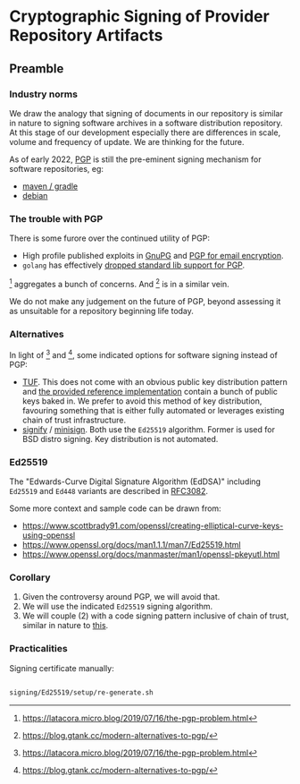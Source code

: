 
# Cryptographic Signing of Provider Repository Artifacts 

## Preamble

### Industry norms

We draw the analogy that signing of documents in our repository is similar in nature to signing software archives in a software distribution repository.  At this stage of our development especially there are differences in scale, volume and frequency of update.  We are thinking for the future.

As of early 2022, [PGP](https://en.wikipedia.org/wiki/Pretty_Good_Privacy) is still the pre-eminent signing mechanism for software repositories, eg:

- [maven / gradle](https://central.sonatype.org/publish/requirements/#sign-files-with-gpgpgp)
- [debian](https://www.debian.org/doc/manuals/securing-debian-manual/deb-pack-sign.en.html) 

### The trouble with PGP

There is some furore over the continued utility of PGP:

- High profile published exploits in [GnuPG](https://bugs.chromium.org/p/project-zero/issues/detail?id=2145) and [PGP for email encryption](https://www.usenix.org/system/files/conference/usenixsecurity18/sec18-poddebniak.pdf).
- `golang` has effectively [dropped standard lib support for PGP](https://golang.org/issue/44226).

[^1] aggregates a bunch of concerns.  And [^2] is in a similar vein.

We do not make any judgement on the future of PGP, beyond assessing it as unsuitable for a repository beginning life today.

[^1]: https://latacora.micro.blog/2019/07/16/the-pgp-problem.html
[^2]: https://blog.gtank.cc/modern-alternatives-to-pgp/

### Alternatives

In light of [^1] and [^2], some indicated options for software signing instead of PGP:

- [TUF](https://theupdateframework.io/).  This does not come with an obvious public key distribution pattern and [the provided reference implementation](https://github.com/theupdateframework/python-tuf) contain a bunch of public keys baked in.  We prefer to avoid this method of key distribution, favouring something that is either fully automated or leverages existing chain of trust infrastructure.
- [signify](https://www.openbsd.org/papers/bsdcan-signify.html) / [minisign](https://jedisct1.github.io/minisign/).  Both use the `Ed25519` algorithm.  Former is used for BSD distro signing.  Key distribution is not automated.


### Ed25519

The "Edwards-Curve Digital Signature Algorithm (EdDSA)" including `Ed25519` and `Ed448` variants are described in [RFC3082](https://datatracker.ietf.org/doc/html/rfc8032).


Some more context and sample code can be drawn from:

- https://www.scottbrady91.com/openssl/creating-elliptical-curve-keys-using-openssl
- https://www.openssl.org/docs/man1.1.1/man7/Ed25519.html
- https://www.openssl.org/docs/manmaster/man1/openssl-pkeyutl.html


### Corollary

1. Given the controversy around PGP, we will avoid that.
2. We will use the indicated `Ed25519` signing algorithm.
3. We will couple (2) with a code signing pattern inclusive of chain of trust, similar in nature to [this](https://www.digicert.com/signing/code-signing-certificates#Code-Signing).

### Practicalities

Signing certificate manually:

```bash

signing/Ed25519/setup/re-generate.sh

```


